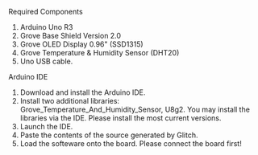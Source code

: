 Required Components
<ol>
<li>Arduino Uno R3</li>
<li>Grove Base Shield Version 2.0</li>
<li>Grove OLED Display 0.96" (SSD1315)</li>
<li>Grove Temperature & Humidity Sensor (DHT20)</li>
<li>Uno USB cable.</li>
</ol>

Arduino IDE
<ol>
<li>Download and install the Arduino IDE.</li>
<li>Install two additional libraries: Grove_Temperature_And_Humidity_Sensor, U8g2.
  You may install the libraries via the IDE. Please install the most current versions.</li>
<li>Launch the IDE.</li>
<li>Paste the contents of the source generated by Glitch.</li>
<li>Load the softeware onto the board. Please connect the board first!</li>
</ol>
